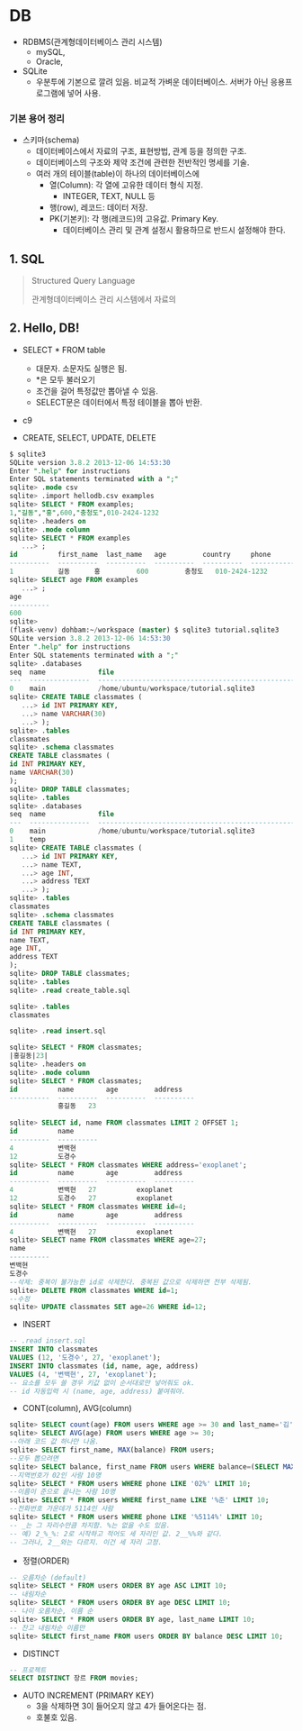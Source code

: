 # DB

* RDBMS(관계형데이터베이스 관리 시스템)
  * mySQL, 
  * Oracle, 
* SQLite
  * 우분투에 기본으로 깔려 있음. 비교적 가벼운 데이터베이스. 서버가 아닌 응용프로그램에 넣어 사용.



### 기본 용어 정리

* 스키마(schema)
  * 데이터베이스에서 자료의 구조, 표현방법, 관계 등을 정의한 구조.
  * 데이터베이스의 구조와 제약 조건에 관련한 전반적인 명세를 기술.
  * 여러 개의 테이블(table)이 하나의 데이터베이스에
    * 열(Column): 각 열에 고유한 데이터 형식 지정.
      * INTEGER, TEXT, NULL 등
    * 행(row), 레코드: 데이터 저장.
    * PK(기본키): 각 행(레코드)의 고유값. Primary Key. 
      * 데이터베이스 관리 및 관계 설정시 활용하므로 반드시 설정해야 한다.



## 1. SQL

> Structured Query Language
>
> 관계형데이터베이스 관리 시스템에서 자료의 



## 2. Hello, DB!

* SELECT * FROM table
  * 대문자. 소문자도 실행은 됨.
  * *은 모두 불러오기
  * 조건을 걸어 특정값만 뽑아낼 수 있음.
  * SELECT문은 데이터에서 특정 테이블을 뽑아 반환.



* c9
* CREATE, SELECT, UPDATE, DELETE 

```sql
$ sqlite3
SQLite version 3.8.2 2013-12-06 14:53:30
Enter ".help" for instructions
Enter SQL statements terminated with a ";"
sqlite> .mode csv
sqlite> .import hellodb.csv examples
sqlite> SELECT * FROM examples;
1,"길동","홍",600,"충청도",010-2424-1232
sqlite> .headers on
sqlite> .mode column
sqlite> SELECT * FROM examples
   ...> ;
id          first_name  last_name   age         country     phone        
----------  ----------  ----------  ----------  ----------  -------------
1           길동      홍         600         충청도   010-2424-1232
sqlite> SELECT age FROM examples
   ...> ;
age       
----------
600       
sqlite> 
(flask-venv) dohbam:~/workspace (master) $ sqlite3 tutorial.sqlite3
SQLite version 3.8.2 2013-12-06 14:53:30
Enter ".help" for instructions
Enter SQL statements terminated with a ";"
sqlite> .databases
seq  name             file                                                      
---  ---------------  ----------------------------------------------------------
0    main             /home/ubuntu/workspace/tutorial.sqlite3                   
sqlite> CREATE TABLE classmates (
   ...> id INT PRIMARY KEY,
   ...> name VARCHAR(30)
   ...> );
sqlite> .tables
classmates
sqlite> .schema classmates
CREATE TABLE classmates (
id INT PRIMARY KEY,
name VARCHAR(30)
);
sqlite> DROP TABLE classmates;
sqlite> .tables
sqlite> .databases
seq  name             file                                                      
---  ---------------  ----------------------------------------------------------
0    main             /home/ubuntu/workspace/tutorial.sqlite3                   
1    temp                                                                       
sqlite> CREATE TABLE classmates (
   ...> id INT PRIMARY KEY,
   ...> name TEXT,
   ...> age INT,
   ...> address TEXT
   ...> );
sqlite> .tables
classmates
sqlite> .schema classmates
CREATE TABLE classmates (
id INT PRIMARY KEY,
name TEXT,
age INT,
address TEXT
);
sqlite> DROP TABLE classmates;
sqlite> .tables
sqlite> .read create_table.sql

sqlite> .tables
classmates

sqlite> .read insert.sql

sqlite> SELECT * FROM classmates;
|홍길동|23|
sqlite> .headers on
sqlite> .mode column
sqlite> SELECT * FROM classmates;
id          name        age         address   
----------  ----------  ----------  ----------
            홍길동   23              
            
sqlite> SELECT id, name FROM classmates LIMIT 2 OFFSET 1;
id          name      
----------  ----------
4           변백현 
12          도경수 
sqlite> SELECT * FROM classmates WHERE address='exoplanet';
id          name        age         address   
----------  ----------  ----------  ----------
4           변백현   27          exoplanet 
12          도경수   27          exoplanet 
sqlite> SELECT * FROM classmates WHERE id=4;
id          name        age         address   
----------  ----------  ----------  ----------
4           변백현   27          exoplanet 
sqlite> SELECT name FROM classmates WHERE age=27;
name      
----------
변백현 
도경수 
--삭제: 중복이 불가능한 id로 삭제한다. 중복된 값으로 삭제하면 전부 삭제됨.
sqlite> DELETE FROM classmates WHERE id=1;
--수정
sqlite> UPDATE classmates SET age=26 WHERE id=12;
```

* INSERT

```sql
-- .read insert.sql
INSERT INTO classmates
VALUES (12, '도경수', 27, 'exoplanet');
INSERT INTO classmates (id, name, age, address)
VALUES (4, '변백현', 27, 'exoplanet');
-- 요소를 모두 쓸 경우 키값 없이 순서대로만 넣어줘도 ok.
-- id 자동입력 시 (name, age, address) 붙여줘야.
```



* CONT(column), AVG(column)

```sql
sqlite> SELECT count(age) FROM users WHERE age >= 30 and last_name='김';  
sqlite> SELECT AVG(age) FROM users WHERE age >= 30;
--아래 코드 값 하나만 나옴.
sqlite> SELECT first_name, MAX(balance) FROM users;
--모두 뽑으려면
sqlite> SELECT balance, first_name FROM users WHERE balance=(SELECT MAX(balance) FROM users);
--지역번호가 02인 사람 10명
sqlite> SELECT * FROM users WHERE phone LIKE '02%' LIMIT 10;
--이름이 준으로 끝나는 사람 10명
sqlite> SELECT * FROM users WHERE first_name LIKE '%준' LIMIT 10;
--전화번호 가운데가 5114인 사람
sqlite> SELECT * FROM users WHERE phone LIKE '%5114%' LIMIT 10;
-- _는 그 자리수만큼 차지함. %는 없을 수도 있음. 
-- 예) 2_%_%: 2로 시작하고 적어도 세 자리인 값. 2__%%와 같다. 
-- 그러나, 2__와는 다르지. 이건 세 자리 고정.
```

* 정렬(ORDER)

```sql
-- 오름차순 (default)
sqlite> SELECT * FROM users ORDER BY age ASC LIMIT 10;
-- 내림차순
sqlite> SELECT * FROM users ORDER BY age DESC LIMIT 10; 
-- 나이 오름차순, 이름 순
sqlite> SELECT * FROM users ORDER BY age, last_name LIMIT 10;   
-- 잔고 내림차순 이름만
sqlite> SELECT first_name FROM users ORDER BY balance DESC LIMIT 10;     
```

* DISTINCT

```sql
-- 프로젝트
SELECT DISTINCT 장르 FROM movies;
```

* AUTO INCREMENT (PRIMARY KEY)
  * 3을 삭제하면 3이 들어오지 않고 4가 들어온다는 점.
  * 호불호 있음.

